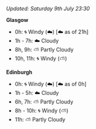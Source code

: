 *Updated: Saturday 9th July 23:30*

**Glasgow**

* 0h: :cyclone: Windy (:cloud:) [:cloud: as of 21h]
* 1h - 7h: :cloud: Cloudy
* 8h, 9h: :partly_sunny: Partly Cloudy
* 10h, 11h: :cyclone: Windy (:partly_sunny:)

**Edinburgh**

* 0h: :cyclone: Windy (:cloud:) [:cloud: as of 0h]
* 1h - 5h: :cloud: Cloudy
* 6h, 7h: :partly_sunny: Partly Cloudy
* 8h - 10h: :cyclone: Windy (:partly_sunny:)
* 11h: :partly_sunny: Partly Cloudy
